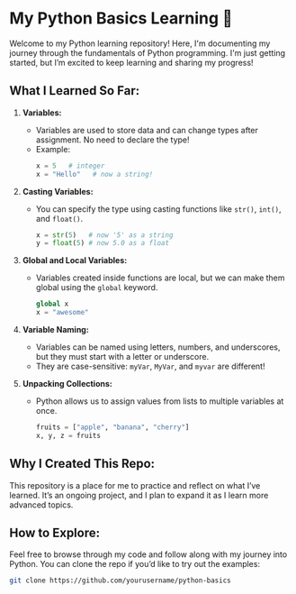 # My Python Basics Learning 🐍

Welcome to my Python learning repository! Here, I'm documenting my journey through the fundamentals of Python programming. I'm just getting started, but I’m excited to keep learning and sharing my progress!

## What I Learned So Far:

1. **Variables:**
   - Variables are used to store data and can change types after assignment. No need to declare the type!
   - Example:
     ```python
     x = 5   # integer
     x = "Hello"   # now a string!
     ```

2. **Casting Variables:**
   - You can specify the type using casting functions like `str()`, `int()`, and `float()`.
     ```python
     x = str(5)   # now '5' as a string
     y = float(5) # now 5.0 as a float
     ```

3. **Global and Local Variables:**
   - Variables created inside functions are local, but we can make them global using the `global` keyword.
     ```python
     global x
     x = "awesome"
     ```

4. **Variable Naming:**
   - Variables can be named using letters, numbers, and underscores, but they must start with a letter or underscore.
   - They are case-sensitive: `myVar`, `MyVar`, and `myvar` are different!

5. **Unpacking Collections:**
   - Python allows us to assign values from lists to multiple variables at once.
     ```python
     fruits = ["apple", "banana", "cherry"]
     x, y, z = fruits
     ```

## Why I Created This Repo:
This repository is a place for me to practice and reflect on what I’ve learned. It’s an ongoing project, and I plan to expand it as I learn more advanced topics.

## How to Explore:
Feel free to browse through my code and follow along with my journey into Python. You can clone the repo if you’d like to try out the examples:
```bash
git clone https://github.com/yourusername/python-basics
